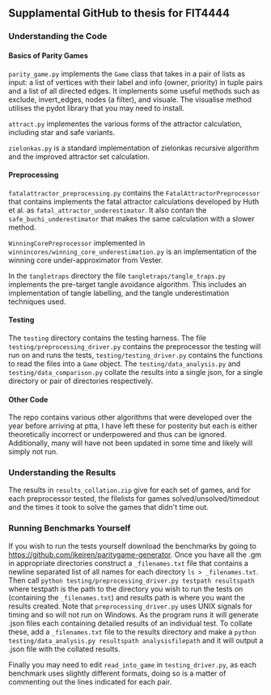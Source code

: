 ## Supplamental GitHub to thesis for FIT4444

### Understanding the Code

#### Basics of Parity Games
`parity_game.py` implements the `Game` class that takes in a pair of lists as input: a list of vertices with their label and info (owner, priority) in tuple pairs and a list of all directed edges. It implements some useful methods such as exclude, invert_edges, nodes (a filter), and visuale. The visualise method utilises the pydot library that you may need to install.

`attract.py` implementes the various forms of the attractor calculation, including star and safe variants. 

`zielonkas.py` is a standard implementation of zielonkas recursive algorithm and the improved attractor set calculation.

#### Preprocessing

`fatalattractor_preprocessing.py` contains the `FatalAttractorPreprocessor` that contains implements the fatal attractor calculations developed by Huth et al. as `fatal_attractor_underestimator`. It also contan the `safe_buchi_underestimator` that makes the same calculation with a slower method.

`WinningCorePreprocessor` implemented in `winnincores/winning_core_underestimation.py` is an implementation of the winning core under-approximator from Vester. 

In the `tangletraps` directory the file `tangletraps/tangle_traps.py` implements the pre-target tangle avoidance algorithm. This includes an implementation of tangle labelling, and the tangle underestimation techniques used.

#### Testing

The `testing` directory contains the testing harness. The file `testing/preprocessing_driver.py` contains the preprocessor the testing will run on and runs the tests, `testing/testing_driver.py` contains the functions to read the files into a `Game` object. The `testing/data_analysis.py` and `testing/data_comparison.py` collate the results into a single json, for a single directory or pair of directories respectively.

#### Other Code

The repo contains various other algorithms that were developed over the year before arriving at ptta, I have left these for posterity but each is either theoretically incorrect or underpowered and thus can be ignored. Additionally, many will have not been updated in some time and likely will simply not run.

### Understanding the Results

The results in `results_collation.zip` give for each set of games, and for each preprocessor tested, the filelists for games solved/unsolved/timedout and the times it took to solve the games that didn't time out.

### Running Benchmarks Yourself

If you wish to run the tests yourself download the benchmarks by going to https://github.com/jkeiren/paritygame-generator. Once you have all the .gm in appropriate directories construct a `_filenames.txt` file that contains a newline separated list of all names for each directory `ls > _filenames.txt`. Then call `python testing/preprocessing_driver.py testpath resultspath` where testpath is the path to the directory you wish to run the tests on (containing the `_filenames.txt`) and results path is where you want the results created. Note that `preprocessing_driver.py` uses UNIX signals for timing and so will not run on Windows. As the program runs it will generate .json files each containing detailed results of an individual test. To collate these, add a `_filenames.txt` file to the results directory and make a `python testing/data_analysis.py resultspath analysisfilepath` and it will output a .json file with the collated results.

Finally you may need to edit `read_into_game` in `testing_driver.py`, as each benchmark uses slightly different formats, doing so is a matter of commenting out the lines indicated for each pair.